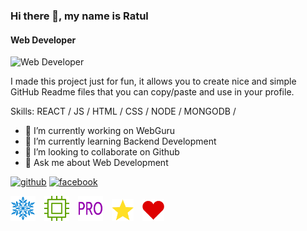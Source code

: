 ### Hi there 👋, my name is Ratul
#### Web Developer
![Web Developer](https://scontent.fdac140-1.fna.fbcdn.net/v/t39.30808-6/311069229_443466097883609_3556190650449400328_n.jpg?stp=dst-jpg_s960x960&_nc_cat=102&ccb=1-7&_nc_sid=e3f864&_nc_ohc=-K63aJ4SG_cAX9ztP-2&_nc_ht=scontent.fdac140-1.fna&oh=00_AT9jhQ8c4_0KRRu-pxbTWJ8Z7Z7F-bCmdcGmAcuGCXZ4FA&oe=63454ED8)

I made this project just for fun, it allows you to create nice and simple GitHub Readme files that you can copy/paste and use in your profile.

Skills:  REACT / JS / HTML / CSS / NODE / MONGODB / 

- 🔭 I’m currently working on WebGuru 
- 🌱 I’m currently learning Backend Development 
- 👯 I’m looking to collaborate on Github 
- 💬 Ask me about Web Development 


[<img src='https://cdn.jsdelivr.net/npm/simple-icons@3.0.1/icons/github.svg' alt='github' height='40'>](https://github.com/https://github.com/Ratul-10)  [<img src='https://cdn.jsdelivr.net/npm/simple-icons@3.0.1/icons/facebook.svg' alt='facebook' height='40'>](https://www.facebook.com/https://www.facebook.com/hossainmohammad.rayhan.1/)  

<a href='https://archiveprogram.github.com/'><img src='https://raw.githubusercontent.com/acervenky/animated-github-badges/master/assets/acbadge.gif' width='40' height='40'></a> <a href='https://docs.github.com/en/developers'><img src='https://raw.githubusercontent.com/acervenky/animated-github-badges/master/assets/devbadge.gif' width='40' height='40'></a> <a href='https://github.com/pricing'><img src='https://raw.githubusercontent.com/acervenky/animated-github-badges/master/assets/pro.gif' width='40' height='40'></a> <a href='https://stars.github.com/'><img src='https://raw.githubusercontent.com/acervenky/animated-github-badges/master/assets/starbadge.gif' width='35' height='35'></a> <a href='https://docs.github.com/en/github/supporting-the-open-source-community-with-github-sponsors'><img src='https://raw.githubusercontent.com/acervenky/animated-github-badges/master/assets/sponsorbadge.gif' width='35' height='35'></a> 

